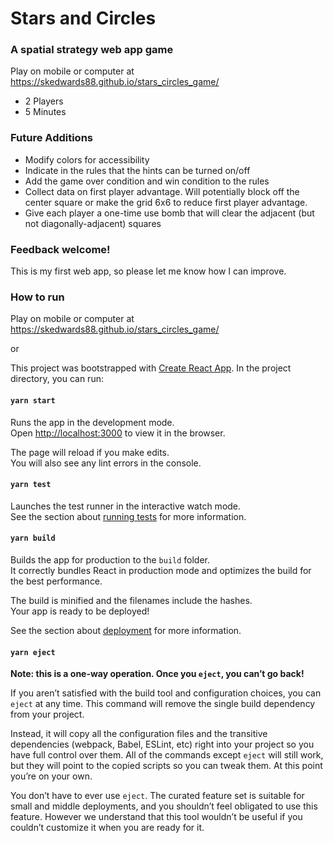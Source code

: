 # Stars and Circles

### A spatial strategy web app game  
Play on mobile or computer at https://skedwards88.github.io/stars_circles_game/ 
- 2 Players  
- 5 Minutes    

### Future Additions
- Modify colors for accessibility
- Indicate in the rules that the hints can be turned on/off
- Add the game over condition and win condition to the rules
- Collect data on first player advantage. Will potentially block off the center square or make the grid 6x6 to reduce first player advantage.
- Give each player a one-time use bomb that will clear the adjacent (but not diagonally-adjacent) squares


### Feedback welcome! 
This is my first web app, so please let me know how I can improve.

### How to run
Play on mobile or computer at https://skedwards88.github.io/stars_circles_game/  
  
or  
    
This project was bootstrapped with [Create React App](https://github.com/facebook/create-react-app). In the project directory, you can run:

#### `yarn start`

Runs the app in the development mode.<br />
Open [http://localhost:3000](http://localhost:3000) to view it in the browser.

The page will reload if you make edits.<br />
You will also see any lint errors in the console.

#### `yarn test`

Launches the test runner in the interactive watch mode.<br />
See the section about [running tests](https://facebook.github.io/create-react-app/docs/running-tests) for more information.

#### `yarn build`

Builds the app for production to the `build` folder.<br />
It correctly bundles React in production mode and optimizes the build for the best performance.

The build is minified and the filenames include the hashes.<br />
Your app is ready to be deployed!

See the section about [deployment](https://facebook.github.io/create-react-app/docs/deployment) for more information.

#### `yarn eject`

**Note: this is a one-way operation. Once you `eject`, you can’t go back!**

If you aren’t satisfied with the build tool and configuration choices, you can `eject` at any time. This command will remove the single build dependency from your project.

Instead, it will copy all the configuration files and the transitive dependencies (webpack, Babel, ESLint, etc) right into your project so you have full control over them. All of the commands except `eject` will still work, but they will point to the copied scripts so you can tweak them. At this point you’re on your own.

You don’t have to ever use `eject`. The curated feature set is suitable for small and middle deployments, and you shouldn’t feel obligated to use this feature. However we understand that this tool wouldn’t be useful if you couldn’t customize it when you are ready for it.
